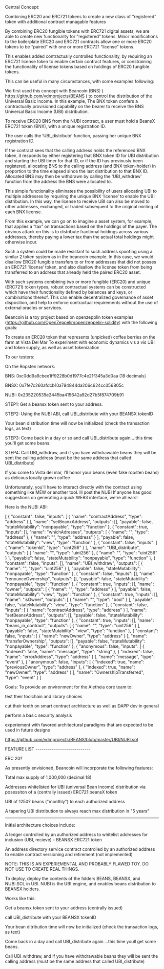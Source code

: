 Central Concept:

Combining ERC20 and ERC721 tokens to create a new class of “registered” token with additional contract managable features

By combining ERC20 fungible tokens with ERC721 digital assets, we are able to create new functionality for “registered” tokens. Minor modifications to the boilerplate ERC20 and ERC721 contracts allow one or more ERC20 tokens to be “paired” with one or more ERC721 “license” tokens.

This enables added contractually controlled functionality, by requiring an ERC721 license token to enable certain contract features, or constraining the functionality of license tokens based on holdings of
ERC20 fungible tokens. 

This can be useful in many circumstances, with some examples following:

We first used this concept with Beancoin (BNS)  ( https://github.com/vdmprojects/BEANS ) to control the distribution of the Universal Basic Income. In this example, The BNX token confers a contractually provisioned capability on the bearer to receive the BNS Universal Basic Income (UBI) distribution.

To receive ERC20 BNS from the NUBI contract, a user must hold a BeansX ERC721 token (BNX), with a unique registration ID. 

The user calls the ‘UBI_distribute’ function, passing her unique BNX registration ID. 

If the contract sees that the calling address holds the referenced BNX token, it responds by either registering that BNX token ID for UBI distribution and starting the UBI timer for that ID, or if the ID has previously been registered, allocating BNS to the calling address (and BNX token-holder) in proportion to the time elapsed since the last distribution to that BNX ID. Allocated BNS may then be withdrawn by calling the ‘UBI_withdraw’ function from the address the BNS were allocated to.

This simple functionality eliminates the possibility of users allocating UBI to multiple addresses by requiring the unique BNX ‘license’ to enable the UBI distribution. In this way, the license to receive UBI can also be moved to other addresses, exchanged, or traded subsequent to the original minting of each BNX license.

From this example, we can go on to imagine a asset system, for example, that applies a “tax” on transactions based on the holdings of the payer. The obvious attack on this is to distribute fractional holdings across various addresses, thereby paying a lower tax than the actual total holdings might otherwise incur.

Such a system could be made resistant to such address spoofing using a similar 2 token system as in the beancoin example. In this case, we would disallow ERC20 fungible transfers to or from addresses that did not posses an ERC721 ‘license’ token, and also disallow the license token from being transferred to an address that already held the paired ERC20 asset.

With such systems combining two or more fungible (ERC20) and unique (ERC721) token types, robust contractual systems can be constructed which have their functionality defined by balances and keys, or combinations thereof. This can enable decentralized governance of asset disposition, and help to enforce contractual requirements without the use of external oracles or services.



Beancoin is a toy project based on openzepplin token examples (https://github.com/OpenZeppelin/openzeppelin-solidity) with the following goals:

To create an ERC20 token that represents (unpicked) coffee berries on the farm at Vista Del Mar
To experiment with economic dynamics vis a vis UBI and token supply, as well as asset tokenization

To our testers:

On the Ropsten network:

BNS:  0xc0dd9a9cbee1ff9228b0d1977c4e21f345a3d0aa (18 decimals)

BNSX: 0x7fe7c260afdcb10a794844da206c624cc056805c

NUBI:  0x235220535e2445ba415642a92d27b5f874709b91

STEP1: Get a beansx token sent to your address.

STEP2: Using the NUBI ABI, call UBI_distribute with your BEANSX tokenID

Your bean distribution time will now be initialized (check the transaction logs, as text)

STEP3: Come back in a day or so and call UBI_distribute again....this time you'll get some beans.

STEP4: Call UBI_withdraw, and if you have withdrawable beans they will be sent the calling address (must be the same address that called UBI_distribute)

If you come to Vista del mar, I'll honor your beans (even fake ropsten beans) as delicous locally grown coffee

Unfortunately, you'll have to interact directly with the contract using something like MEW or another tool. Ill post the NUBI If anyone has good suggestions on generating a quick WEB3 interface, we're all ears!

Here is the NUBI ABI:

[ { "constant": false, "inputs": [ { "name": "contractAddress", "type": "address" } ], "name": "setBeanxAddress", "outputs": [], "payable": false, "stateMutability": "nonpayable", "type": "function" }, { "constant": true, "inputs": [], "name": "whichAdresses", "outputs": [ { "name": "", "type": "address" }, { "name": "", "type": "address" } ], "payable": false, "stateMutability": "view", "type": "function" }, { "constant": false, "inputs": [ { "name": "tokenId", "type": "uint256" } ], "name": "UBI_distribute", "outputs": [ { "name": "", "type": "uint256" }, { "name": "", "type": "uint256" } ], "payable": false, "stateMutability": "nonpayable", "type": "function" }, { "constant": false, "inputs": [], "name": "UBI_withdraw", "outputs": [ { "name": "", "type": "uint256" } ], "payable": false, "stateMutability": "nonpayable", "type": "function" }, { "constant": false, "inputs": [], "name": "renounceOwnership", "outputs": [], "payable": false, "stateMutability": "nonpayable", "type": "function" }, { "constant": true, "inputs": [], "name": "owner", "outputs": [ { "name": "", "type": "address" } ], "payable": false, "stateMutability": "view", "type": "function" }, { "constant": true, "inputs": [], "name": "isOwner", "outputs": [ { "name": "", "type": "bool" } ], "payable": false, "stateMutability": "view", "type": "function" }, { "constant": false, "inputs": [ { "name": "contractAddress", "type": "address" } ], "name": "setBeansAddress", "outputs": [], "payable": false, "stateMutability": "nonpayable", "type": "function" }, { "constant": true, "inputs": [], "name": "beans_in_contract", "outputs": [ { "name": "", "type": "uint256" } ], "payable": false, "stateMutability": "view", "type": "function" }, { "constant": false, "inputs": [ { "name": "newOwner", "type": "address" } ], "name": "transferOwnership", "outputs": [], "payable": false, "stateMutability": "nonpayable", "type": "function" }, { "anonymous": false, "inputs": [ { "indexed": false, "name": "message", "type": "string" }, { "indexed": false, "name": "errorAddress", "type": "address" } ], "name": "message", "type": "event" }, { "anonymous": false, "inputs": [ { "indexed": true, "name": "previousOwner", "type": "address" }, { "indexed": true, "name": "newOwner", "type": "address" } ], "name": "OwnershipTransferred", "type": "event" } ]

Goals: To provide an environment for the Aletheia core team to:

test their toolchain and library choices
  
cut their teeth on smart contract architecture as well as DAPP dev in general
  
perform a basic security analysis
  
experiement with favored architectural paradigms that are expected to be used in future designs
  
https://github.com/vdmprojects/BEANS/blob/master/UBI/NUBI.sol
  
  
  
FEATURE LIST ---------------------------- 

ERC 20?

As presently envisioned, Beancoin will incorporate the following features:

  Total max supply of 1,000,000 (decimal 18)
  
  Addresses whitelisted for UBI (universal Bean Income) distribution via posessiton of a (centrally issued) ERC721 beansX token

  UBI of 1250? beans ("monthly") to each authorized address
  
  A tapering UBI distribution to always reach max distribution in "5 years"
  
-----------------------------  
Initial architecture choices include:

  A ledger controlled by an authorized address to whitelist addresses for inclusion (UBI, recieve) - BEANSX ERC721 token

  An address directory service contract controlled by an authorized address to enable contract versioning and retirement (not implemented)
  

    
    
NOTE: THIS IS AN EXPERIEMENTAL AND PROBABLY FLAWED TOY. DO NOT USE TO CREATE REAL THINGS.    
    
    
To deploy, deploy the contents of the folders BEANS, BEANSX, and NUBI.SOL in UBI. 
NUBI is the UBI engine, and enables beans distribution to BEANSX holders.

Works like this:

Get a beansx token sent to your address (centrally issued)

call UBI_distribute with your BEANSX tokenID

Your bean ditribution time will now be initialized (check the transaction logs, as text)

Come back in a day and call UBI_distribute again....this time youll get some beans.

Call UBI_withdraw, and if you have withdrawable beans they will be sent the calling address (must be the same address that called UBI_distribute)
    
  
  
  
  
  
  

